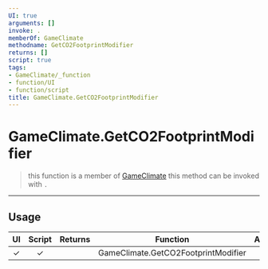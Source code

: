 ```yaml
---
UI: true
arguments: []
invoke: .
memberOf: GameClimate
methodname: GetCO2FootprintModifier
returns: []
script: true
tags:
- GameClimate/_function
- function/UI
- function/script
title: GameClimate.GetCO2FootprintModifier
---
```

# GameClimate.GetCO2FootprintModifier
> this function is a member of [GameClimate](civ-6/lua/GameClimate.md)
> this method can be invoked with `.`
-----
## Usage
|  UI | Script | Returns | Function | Arguments |
|:---:|:------:|-------:|:--------:|:---------|
|✓|✓||GameClimate.GetCO2FootprintModifier||
